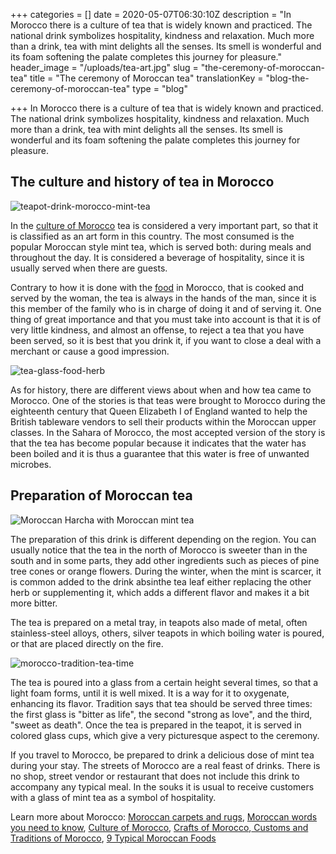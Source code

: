 +++
categories = []
date = 2020-05-07T06:30:10Z
description = "In Morocco there is a culture of tea that is widely known and practiced. The national drink symbolizes hospitality, kindness and relaxation. Much more than a drink, tea with mint delights all the senses. Its smell is wonderful and its foam softening the palate completes this journey for pleasure."
header_image = "/uploads/tea-art.jpg"
slug = "the-ceremony-of-moroccan-tea"
title = "The ceremony of Moroccan tea"
translationKey = "blog-the-ceremony-of-moroccan-tea"
type = "blog"

+++
In Morocco there is a culture of tea that is widely known and practiced. The national drink symbolizes hospitality, kindness and relaxation. Much more than a drink, tea with mint delights all the senses. Its smell is wonderful and its foam softening the palate completes this journey for pleasure.

## **The culture and history of tea in Morocco**

![teapot-drink-morocco-mint-tea](/uploads/teapot-drink-morocco-mint-tea-529511-pxhere.com.jpg "teapot-drink-morocco-mint-tea")

In the [culture of Morocco](/en/blog/culture-of-morocco/ "culture of Morocco") tea is considered a very important part, so that it is classified as an art form in this country. The most consumed is the popular Moroccan style mint tea, which is served both: during meals and throughout the day. It is considered a beverage of hospitality, since it is usually served when there are guests.

Contrary to how it is done with the [food](/en/blog/9-typical-moroccan-foods/ "9 Typical Moroccan Foods ") in Morocco, that is cooked and served by the woman, the tea is always in the hands of the man, since it is this member of the family who is in charge of doing it and of serving it. One thing of great importance and that you must take into account is that it is of very little kindness, and almost an offense, to reject a tea that you have been served, so it is best that you drink it, if you want to close a deal with a merchant or cause a good impression.

![tea-glass-food-herb](/uploads/tea-glass-food-herb.jpg "tea-glass-food-herb")

As for history, there are different views about when and how tea came to Morocco. One of the stories is that teas were brought to Morocco during the eighteenth century that Queen Elizabeth I of England wanted to help the British tableware vendors to sell their products within the Moroccan upper classes. In the Sahara of Morocco, the most accepted version of the story is that the tea has become popular because it indicates that the water has been boiled and it is thus a guarantee that this water is free of unwanted microbes.

## **Preparation of Moroccan tea**

![Moroccan Harcha with Moroccan mint tea](/uploads/Moroccan_Harcha_with_Moroccan_mint_tea.jpg "Moroccan Harcha with Moroccan mint tea")

The preparation of this drink is different depending on the region. You can usually notice that the tea in the north of Morocco is sweeter than in the south and in some parts, they add other ingredients such as pieces of pine tree cones or orange flowers. During the winter, when the mint is scarcer, it is common added to the drink absinthe tea leaf either replacing the other herb or supplementing it, which adds a different flavor and makes it a bit more bitter.

The tea is prepared on a metal tray, in teapots also made of metal, often stainless-steel alloys, others, silver teapots in which boiling water is poured, or that are placed directly on the fire.

![morocco-tradition-tea-time](/uploads/lighting-mint-miniature-morocco-tradition-tea-time.jpg "morocco-tradition-tea-time")

The tea is poured into a glass from a certain height several times, so that a light foam forms, until it is well mixed. It is a way for it to oxygenate, enhancing its flavor. Tradition says that tea should be served three times: the first glass is "bitter as life", the second "strong as love", and the third, "sweet as death". Once the tea is prepared in the teapot, it is served in colored glass cups, which give a very picturesque aspect to the ceremony.

If you travel to Morocco, be prepared to drink a delicious dose of mint tea during your stay. The streets of Morocco are a real feast of drinks. There is no shop, street vendor or restaurant that does not include this drink to accompany any typical meal. In the souks it is usual to receive customers with a glass of mint tea as a symbol of hospitality.

Learn more about Morocco: [Moroccan carpets and rugs](/en/blog/moroccan-carpets-and-rugs/ "Moroccan carpets and rugs"), [Moroccan words you need to know](/en/blog/moroccan-words-you-need-to-know/ "Moroccan words you need to know"), [Culture of Morocco](/en/blog/culture-of-morocco/ "Culture of Morocco"), [Crafts of Morocco](/en/blog/crafts-of-morocco/ "Crafts of Morocco"),[ Customs and Traditions of Morocco](/en/blog/customs-and-traditions-of-morocco/ "Customs and Traditions of Morocco "), [9 Typical Moroccan Foods](/en/blog/9-typical-moroccan-foods/ "9 Typical Moroccan Foods ")